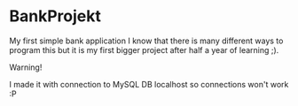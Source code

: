 # BankProjekt
My first simple bank application 
I know that there is many different ways to program this
but it is my first bigger project after half a year of learning ;).

Warning! 

I made it with connection to MySQL DB localhost so connections won't work :P
